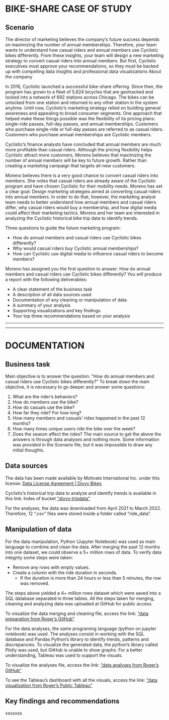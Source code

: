 # BIKE-SHARE CASE OF STUDY
## Scenario
The director of marketing believes the company’s future success depends on maximizing the number of annual memberships. Therefore, your team wants to understand how casual riders and annual members use Cyclistic bikes differently. From these insights, your team will design a new marketing strategy to convert casual riders into annual members. But first, Cyclistic executives must approve your recommendations, so they must be backed up with compelling data insights and professional data visualizations
About the company 

In 2016, Cyclistic launched a successful bike-share offering. Since then, the program has grown to a fleet of 5,824 bicycles that are geotracked and locked into a network of 692 stations across Chicago. The bikes can be unlocked from one station and returned to any other station in the system anytime. 
Until now, Cyclistic’s marketing strategy relied on building general awareness and appealing to broad consumer segments. One approach that helped make these things possible was the flexibility of its pricing plans: single-ride passes, full-day passes, and annual memberships. Customers who purchase single-ride or full-day passes are referred to as casual riders. Customers who purchase annual memberships are Cyclistic members. 

Cyclistic’s finance analysts have concluded that annual members are much more profitable than casual riders. Although the pricing flexibility helps Cyclistic attract more customers, Moreno believes that maximizing the number of annual members will be key to future growth. Rather than creating a marketing campaign that targets all-new customers.

Moreno believes there is a very good chance to convert casual riders into members. She notes that casual riders are already aware of the Cyclistic program and have chosen Cyclistic for their mobility needs. Moreno has set a clear goal: Design marketing strategies aimed at converting casual riders into annual members. In order to do that, however, the marketing analyst team needs to better understand how annual members and casual riders differ, why casual riders would buy a membership, and how digital media could affect their marketing tactics. Moreno and her team are interested in analyzing the Cyclistic historical bike trip data to identify trends. 


Three questions to guide the future marketing program: 
* How do annual members and casual riders use Cyclistic bikes differently? 
* Why would casual riders buy Cyclistic annual memberships? 
* How can Cyclistic use digital media to influence casual riders to become members? 


Moreno has assigned you the first question to answer: How do annual members and casual riders use Cyclistic bikes differently? You will produce a report with the following deliverables: 
* A clear statement of the business task 
* A description of all data sources used 
* Documentation of any cleaning or manipulation of data
* A summary of your analysis 
* Supporting visualizations and key findings 
* Your top three recommendations based on your analysis

---
---

# DOCUMENTATION
## Business task 
Main objective is to answer the question: “How do annual members and casual riders use Cyclistic bikes differently?”
To break down the main objective, it is necessary to go deeper and answer some questions: 
  1.	What are the rider’s behaviors?
  2.	How do members use the bike?
  3.	How do casuals use the bike?
  4.	How far they ride? For how long?
  5.	How many members and casuals’ rides happened in the past 12 months?
  6.	How many times unique users ride the bike over the week?
  7.	Does the season affect the rides? 
The main source to get the above the answers is through data analyses and nothing more. Some information was provided in the Scenario file, but it was impossible to draw any initial thoughts.

## Data sources
The data has been made available by Motivate International Inc. under this license: [Data License Agreement | Divvy Bikes](https://ride.divvybikes.com/data-license-agreement)

Cyclistic’s historical trip data to analyze and identify trends is available in this link: Index of bucket ["divvy-tripdata"](https://divvy-tripdata.s3.amazonaws.com/index.html)

For the analyses, the data was downloaded from April 2021 to March 2022. Therefore, 12 “.csv” files were stored inside a folder called “ride_data”.
 
## Manipulation of data
For the data manipulation, Python (Jupyter Notebook) was used as main language to combine and clean the data.
After merging the past 12 months into one dataset, we could observe a 5+ million rows of data. To verify data integrity some steps were taken:

* Remove any rows with empty values. 
* Create a column with the ride duration in seconds.
  * If the duration is more than 24 hours or less than 5 minutes, the row was removed.

The steps above yielded a 4+ million rows dataset which were saved into a SQL database separated in three tables. All the steps taken for merging, cleaning and analyzing data was uploaded at GitHub for public access. 

To visualize the data merging and cleaning file, access the link:  [“data preparation from Roger’s GitHub”](https://github.com/rogercarelli/Analyses-BikeShareApp/blob/e3402797f6e563b78f53c7b04600d7deabc5b4bc/step-01_data_preparation.ipynb)

For the data analyses, the same programing language (python on jupyter notebook) was used. The analyses consist in working with the SQL database and Pandas Python’s library to identify trends, patterns and discrepancies. To visualize the generated data, the python’s library called Plotly was used, but GitHub is unable to show graphs. For a better understanding, Tableau was used to support the visuals. 

To visualize the analyses file, access the link:  [“data analyses from Roger’s GitHub”](https://github.com/rogercarelli/Analyses-BikeShareApp/blob/e3402797f6e563b78f53c7b04600d7deabc5b4bc/analyses.ipynb)

To see the Tableau’s dashboard with all the visuals, access the link: [“data visualization from Roger’s Public Tableau”](https://public.tableau.com/views/Analyses-BikeShareApp/Dashboard1?:language=pt-BR&:display_count=n&:origin=viz_share_link)
 
## Key findings and recommendations
xxxxxxx
